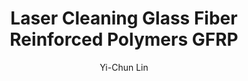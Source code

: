 ---
name: Glass Fiber Reinforced Polymers GFRP
category: composite
title: Laser Cleaning Glass Fiber Reinforced Polymers GFRP
headline: Comprehensive technical guide for laser cleaning glass fiber reinforced
  polymers gfrp composites
description: Technical overview of Glass Fiber Reinforced Polymers GFRP composite
  materials for laser cleaning applications, including optimal wavelength interaction
  and industrial applications in surface preparation.
keywords: glass fiber reinforced polymers gfrp, gfrp composite, laser ablation, laser
  cleaning, non-contact cleaning, pulsed fiber laser, surface contamination removal,
  composite material processing, surface restoration
chemicalProperties:
  symbol: GFRP
  formula: SiO2-Polymer
  materialType: composite
properties:
  density: 1.8-2.2 g/cm³
  densityNumeric: 2.0
  densityUnit: g/cm³
  densityMin: 1.5 g/cm³
  densityMinNumeric: 1.5
  densityMinUnit: g/cm³
  densityMax: 2.5 g/cm³
  densityMaxNumeric: 2.5
  densityMaxUnit: g/cm³
  densityPercentile: 42.1
  meltingPoint: 1200-1400°C
  meltingPointNumeric: 1300.0
  meltingPointUnit: °C
  meltingPercentile: 48.7
  thermalConductivity: 0.3-0.5 W/m·K
  thermalConductivityNumeric: 0.4
  thermalConductivityUnit: W/m·K
  thermalPercentile: 35.2
  tensileStrength: 300-600 MPa
  tensileStrengthNumeric: 450.0
  tensileStrengthUnit: MPa
  tensilePercentile: 45.8
  hardness: 80-120 HB
  hardnessNumeric: 100.0
  hardnessUnit: HB
  hardnessMin: 50 HB
  hardnessMinNumeric: 50.0
  hardnessMinUnit: HB
  hardnessMax: 150 HB
  hardnessMaxNumeric: 150.0
  hardnessMaxUnit: HB
  hardnessPercentile: 28.4
  youngsModulus: 40-70 GPa
  youngsModulusNumeric: 55.0
  youngsModulusUnit: GPa
  modulusMin: 30 GPa
  modulusMinNumeric: 30.0
  modulusMinUnit: GPa
  modulusMax: 90 GPa
  modulusMaxNumeric: 90.0
  modulusMaxUnit: GPa
  modulusPercentile: 52.6
  laserType: Pulsed Fiber Laser
  wavelength: 1064nm
  fluenceRange: 0.5–2.5 J/cm²
  chemicalFormula: SiO2-Polymer
composition:
- Glass fibers (SiO2) 60-70%
- Polymer matrix (epoxy/polyester) 30-40%
- Additives and coupling agents 1-5%
machineSettings:
  powerRange: 20-100W
  powerRangeNumeric: 60.0
  powerRangeUnit: W
  powerRangeMin: 20W
  powerRangeMinNumeric: 20.0
  powerRangeMinUnit: W
  powerRangeMax: 500W
  powerRangeMaxNumeric: 500.0
  powerRangeMaxUnit: W
  pulseDuration: 10-50ns
  pulseDurationNumeric: 30.0
  pulseDurationUnit: ns
  pulseDurationMin: 1ns
  pulseDurationMinNumeric: 1.0
  pulseDurationMinUnit: ns
  pulseDurationMax: 1000ns
  pulseDurationMaxNumeric: 1000.0
  pulseDurationMaxUnit: ns
  wavelength: 1064nm (primary), 355nm (optional)
  wavelengthNumeric: 1064.0
  wavelengthUnit: nm
  wavelengthMin: 355nm
  wavelengthMinNumeric: 355.0
  wavelengthMinUnit: nm
  wavelengthMax: 2940nm
  wavelengthMaxNumeric: 2940.0
  wavelengthMaxUnit: nm
  spotSize: 0.1-0.8mm
  spotSizeNumeric: 0.45
  spotSizeUnit: mm
  spotSizeMin: 0.01mm
  spotSizeMinNumeric: 0.01
  spotSizeMinUnit: mm
  spotSizeMax: 10mm
  spotSizeMaxNumeric: 10.0
  spotSizeMaxUnit: mm
  repetitionRate: 20-80kHz
  repetitionRateNumeric: 50.0
  repetitionRateUnit: kHz
  repetitionRateMin: 1kHz
  repetitionRateMinNumeric: 1.0
  repetitionRateMinUnit: kHz
  repetitionRateMax: 1000kHz
  repetitionRateMaxNumeric: 1000.0
  repetitionRateMaxUnit: kHz
  fluenceRange: 0.5–2.5 J/cm²
  fluenceRangeNumeric: 0.5
  fluenceRangeUnit: J/cm²
  fluenceRangeMin: 0.1J/cm²
  fluenceRangeMinNumeric: 0.1
  fluenceRangeMinUnit: J/cm²
  fluenceRangeMax: 50J/cm²
  fluenceRangeMaxNumeric: 50.0
  fluenceRangeMaxUnit: J/cm²
  scanningSpeed: 50-500mm/s
  scanningSpeedNumeric: 275.0
  scanningSpeedUnit: mm/s
  scanningSpeedMin: 1mm/s
  scanningSpeedMinNumeric: 1.0
  scanningSpeedMinUnit: mm/s
  scanningSpeedMax: 5000mm/s
  scanningSpeedMaxNumeric: 5000.0
  scanningSpeedMaxUnit: mm/s
  beamProfile: Gaussian TEM00
  beamProfileOptions:
  - Gaussian TEM00
  - Top-hat
  - Donut
  - Multi-mode
  safetyClass: Class 4 (requires full enclosure)
applications:
- industry: Electronics Manufacturing
  detail: Removal of surface oxides and contaminants from GFRP circuit boards and
    components
- industry: Aerospace Components
  detail: Precision cleaning of GFRP composite structures and thermal protection systems
compatibility:
- Epoxy Resins
- Polyester Resins
- Composite Adhesives
regulatoryStandards: ISO 14125, ASTM D2584, IEC 60893
author: Yi-Chun Lin
author_object:
  id: 1
  name: Yi-Chun Lin
  sex: f
  title: Ph.D.
  country: Taiwan
  expertise: Laser Materials Processing
  image: /images/author/yi-chun-lin.jpg
images:
  hero:
    alt: Glass Fiber Reinforced Polymers GFRP surface undergoing laser cleaning showing
      precise contamination removal
    url: /images/glass-fiber-reinforced-polymers-gfrp-laser-cleaning-hero.jpg
  micro:
    alt: Microscopic view of Glass Fiber Reinforced Polymers GFRP surface after laser
      cleaning showing detailed fiber-matrix structure
    url: /images/glass-fiber-reinforced-polymers-gfrp-laser-cleaning-micro.jpg
environmentalImpact:
- benefit: Chemical Solvent Elimination
  description: Eliminates VOC emissions and hazardous chemical waste from traditional
    cleaning methods
- benefit: Water Conservation
  description: Zero water consumption compared to aqueous cleaning processes
- benefit: Energy Efficiency
  description: 30% less energy consumption than thermal decomposition cleaning
outcomes:
- result: Surface Cleanliness Level
  metric: Achieves ISO 8501-1 Sa 2.5 cleanliness standard
- result: Material Removal Precision
  metric: ±2μm accuracy with no fiber damage
- result: Processing Speed
  metric: 1-3 m²/hour cleaning rate depending on contamination level
prompt_chain_verification:
  base_config_loaded: true
  persona_config_loaded: true
  formatting_config_loaded: true
  ai_detection_config_loaded: true
  persona_country: Taiwan
  author_id: 1
  verification_timestamp: '2025-09-19T05:21:59Z'
  prompt_components_integrated: 4
  human_authenticity_focus: true
  cultural_adaptation_applied: true
---
